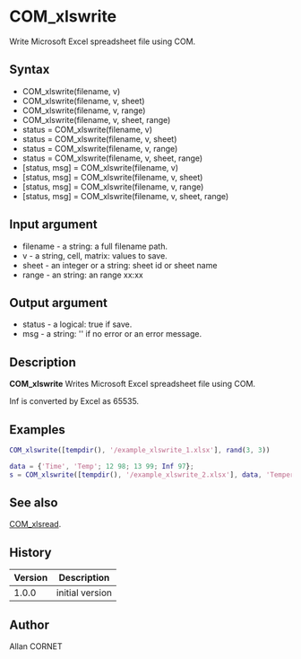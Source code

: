 

# COM_xlswrite

Write Microsoft Excel spreadsheet file using COM.

## Syntax

- COM_xlswrite(filename, v)
- COM_xlswrite(filename, v, sheet)
- COM_xlswrite(filename, v, range)
- COM_xlswrite(filename, v, sheet, range)
- status = COM_xlswrite(filename, v)
- status = COM_xlswrite(filename, v, sheet)
- status = COM_xlswrite(filename, v, range)
- status = COM_xlswrite(filename, v, sheet, range)
- [status, msg] = COM_xlswrite(filename, v)
- [status, msg] = COM_xlswrite(filename, v, sheet)
- [status, msg] = COM_xlswrite(filename, v, range)
- [status, msg] = COM_xlswrite(filename, v, sheet, range)

## Input argument

 - filename - a string: a full filename path.
 - v - a string, cell, matrix: values to save.
 - sheet - an integer or a string: sheet id or sheet name
 - range - an string: an range xx:xx

## Output argument

 - status - a logical: true if save.
 - msg - a string: '' if no error or an error message.

## Description


  <p><b>COM_xlswrite</b> Writes Microsoft Excel spreadsheet file using COM.</p>
  <p>Inf is converted by Excel as 65535.</p>


## Examples

```matlab
COM_xlswrite([tempdir(), '/example_xlswrite_1.xlsx'], rand(3, 3))
```
```matlab
data = {'Time', 'Temp'; 12 98; 13 99; Inf 97};
s = COM_xlswrite([tempdir(), '/example_xlswrite_2.xlsx'], data, 'Temperatures');
```

## See also

[COM_xlsread](COM_xlsread.html).
## History

|Version|Description|
|------|------|
|1.0.0|initial version|


## Author

Allan CORNET




